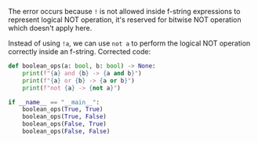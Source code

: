 The error occurs because `!` is not allowed inside f-string expressions to represent logical NOT operation, it's reserved for bitwise NOT operation which doesn't apply here.

Instead of using `!a`, we can use `not a` to perform the logical NOT operation correctly inside an f-string.
Corrected code:
```py
def boolean_ops(a: bool, b: bool) -> None:
    print(f"{a} and {b} -> {a and b}")
    print(f"{a} or {b} -> {a or b}")
    print(f"not {a} -> {not a}")

if __name__ == "__main__":
    boolean_ops(True, True)
    boolean_ops(True, False)
    boolean_ops(False, True)
    boolean_ops(False, False)
```
